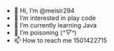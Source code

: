 - 👋 Hi, I’m @meisir294
- 👀 I’m interested in play code
- 🌱 I’m currently learning Java
- 💞️ I’m poisoning (*^▽^*)
- 📫 How to reach me 1501422715

<!---
meisir294/meisir294 is a ✨ special ✨ repository because its `README.md` (this file) appears on your GitHub profile.
You can click the Preview link to take a look at your changes.
--->
